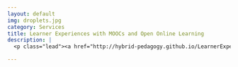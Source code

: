 ```yaml
---
layout: default
img: droplets.jpg
category: Services
title: Learner Experiences with MOOCs and Open Online Learning
description: |
  <p class="lead"><a href="http://hybrid-pedagogy.github.io/LearnerExperiencesInMOOCs/"><i>Learner Experiences with MOOCs and Open Online Learning</i></a> is an e-book in which student authors describe and reflect upon their open online learning experiences. Edited by George Veletsianos.</p>

---
```

